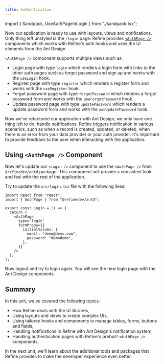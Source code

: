 ```yaml
---
title: Authentication
---
```


import { Sandpack, UseAuthPageInLogin } from "./sandpack.tsx";

<Sandpack>

Now our application is ready to use with layouts, views and notifications. Only thing left unstyled is the `/login` page. Refine provides [`<AuthPage />`](/docs/ui-integrations/ant-design/components/auth-page) components which works with Refine's auth hooks and uses the UI elements from the Ant Design.

`<AuthPage />` component supports multiple views such as:

- Login page with type `login` which renders a login form with links to the other auth pages such as forgot password and sign up and works with the `useLogin` hook.
- Register page with type `register` which renders a register form and works with the `useRegister` hook.
- Forgot password page with type `forgotPassword` which renders a forgot password form and works with the `useForgotPassword` hook.
- Update password page with type `updatePassword` which renders a update password form and works with the `useUpdatePassword` hook.

Now we've refactored our application with Ant Design, we only have one thing left to do: handle notifications. Refine triggers notification in various scenarios, such as when a record is created, updated, or deleted, when there is an error from your data provider or your auth provider. It's important to provide feedback to the user when interacting with the application.

## Using `<AuthPage />` Component

Now let's update our `<Login />` component to use the `<AuthPage />` from `@refinedev/antd` package. This component will provide a consistent look and feel with the rest of the application.

Try to update the `src/login.tsx` file with the following lines:

```tsx title="src/login.tsx"
import React from "react";
import { AuthPage } from "@refinedev/antd";

export const Login = () => {
  return (
    <AuthPage
      type="login"
      formProps={{
        initialValues: {
          email: "demo@demo.com",
          password: "demodemo",
        },
      }}
    />
  );
};
```

<UseAuthPageInLogin />

Now logout and try to login again. You will see the new login page with the Ant Design components.

## Summary

In this unit, we've covered the following topics:

- How Refine deals with the UI libraries,
- Using layouts and views to create complex UIs,
- Using tailored hooks and components to manage tables, forms, buttons and fields,
- Handling notifications in Refine with Ant Design's notification system,
- Handling authentication pages with Refine's prebuilt `<AuthPage />` components.

In the next unit, we'll learn about the additional tools and packages that Refine provides to make the developer experience even better.

</Sandpack>
